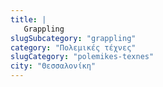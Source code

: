 ```yaml
---
title: |
   Grappling
slugSubcategory: "grappling"
category: "Πολεμικές τέχνες"
slugCategory: "polemikes-texnes"
city: "Θεσσαλονίκη"
---
```


